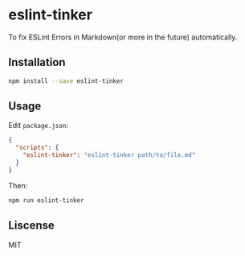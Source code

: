 # eslint-tinker

To fix ESLint Errors in Markdown(or more in the future) automatically.

## Installation

```bash
npm install --save eslint-tinker
```

## Usage

Edit `package.json`:

```json
{
  "scripts": {
    "eslint-tinker": "eslint-tinker path/to/file.md"
  }
}
```

Then:

```bash
npm run eslint-tinker
```

## Liscense

MIT
